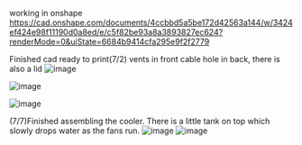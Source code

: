 working in onshape
https://cad.onshape.com/documents/4ccbbd5a5be172d42563a144/w/3424ef424e98f11190d0a8ed/e/c5f82be93a8a3893827ec624?renderMode=0&uiState=6684b9414cfa295e9f2f2779

Finished cad ready to print(7/2)
vents in front
cable hole in back, there is also a lid
![image](https://github.com/APurbiya/A-Purbiya/assets/130509544/a319168e-2b2f-4cf6-8c74-91445789da28)

![image](https://github.com/APurbiya/A-Purbiya/assets/130509544/83bf5620-65ab-4868-9fa3-27b0245bd20f)

![image](https://github.com/APurbiya/A-Purbiya/assets/130509544/b5fe385b-a3b1-4ee1-831b-ab142e5f21e4)


(7/7)Finished assembling the cooler. There is a little tank on top which slowly drops water as the fans run.
![image](https://github.com/APurbiya/A-Purbiya/assets/130509544/e8d4f1a3-de33-4cce-b84a-12ba055c8ad3)
![image](https://github.com/APurbiya/A-Purbiya/assets/130509544/7e3fee48-38b2-45cb-bcdf-d7b8fcd0d86b)

